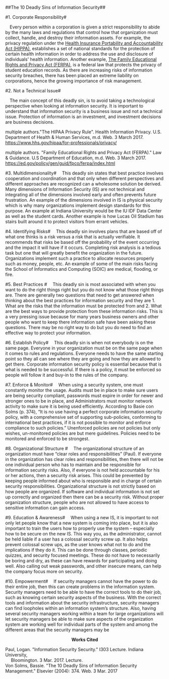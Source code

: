 ##The 10 Deadly Sins of Information Security##

#1. Corporate Responsibility#

&emsp;Every person within a corporation is given a strict responsibility to abide by the many laws and regulations that control how that organization must collect, handle, and destroy their information assets. For example, the privacy regulation under the [Health Insurance Portability and Accountability Act (HIPPA)](https://www.hhs.gov/hipaa/for-professionals/privacy/), establishes a set of national standards for the protection of certain health information in order to address the use and disclosure of individuals' health information. Another example, [The Family Educational Rights and Privacy Act (FERPA)](https://ed.gov/policy/gen/guid/fpco/ferpa/index.html), is a federal law that protects the privacy of student education records. As there are increasing risks of information security breaches, there has been placed an extreme liability on corporations, hence the growing importance of risk management. 

#2. Not a Technical Issue#

&emsp;The main concept of this deadly sin, is to avoid taking a technological perspective when looking at information security. It is important to understand that information security is a business issue and not a technical issue. Protection of information is an investment, and investment decisions are business decisions. 

multiple authors."The HIPAA Privacy Rule". Health Information Privacy. U.S. Department of Health & Human Services, m.d. Web. 3 March 2017. https://www.hhs.gov/hipaa/for-professionals/privacy/

multiple authors. "Family Educational Rights and Privacy Act (FERPA)." Law & Guidance. U.S Department of Education, m.d. Web. 3 March 2017. https://ed.gov/policy/gen/guid/fpco/ferpa/index.html

#3. Multidimensionality#
&emsp;This deadly sin states that best practice involves cooperation and coordination and that only when different perspectives and different approaches are recognized can a wholesome solution be derived. Many dimensions of Information Security (IS) are not technical and integrating all of the dimensions involved early and often prevents future frustration. An example of the dimensions involved in IS is physical security which is why many organizations implement design standards for this purpose. An example at Indiana University would be the IU IDF Data Center as well as the student cards. Another example is how Lucas Oil Stadium has stairs built around it to protect visitors from errant vehicles. 

#4. Identifying Risks#
&emsp;This deadly sin involves plans that are based off of what one thinks is a risk versus a risk that is actually verifiable. It recommends that risks be based off the probability of the event occurring and the impact it will have if it occurs. Completing risk analysis is a tedious task but one that will greatly benefit the organization in the future. Organizations implement such a practice to allocate resources properly such as money, people, etc. An example of some of the main risks facing the School of Informatics and Computing (SOIC) are medical, flooding, or fire. 

#5. Best Practices #
&emsp;This deadly sin is most associated with when you want to do the right things right
but you do not know what those right things are. There are generally two questions
that need to get answered when thinking about the best practices for information
security and they are 1. What are the risks that the information must be protected
from and 2. What are the best ways to provide protection from these information
risks. This is a very pressing issue because for many years business owners and
other people who want to keep there information safe have been asking these
questions. There may be no right way to do but you do need to find an effective way
to protect your information.

#6. Establish Policy#
&emsp;This deadly sin is when not everybody is on the same page. Everyone in your
organization must be on the same page when it comes to rules and regulations.
Everyone needs to have the same starting point so they all can see where they are
going and how they are allowed to get there. Corporate information security policy
is essential because that is what is needed to be successful. If there is a policy, it must be enforced so people will follow it and buy-in to the rules of the company.


#7. Enforce & Monitor#
&emsp;When using a security system, one must constantly monitor the usage. Audits must be in place to make sure users are being security compliant, passwords must expire in order for newer and stronger ones to be in place, and Administrators must monitor network activity to make sure it is being used efficiently. According to Basie con Solms (p. 374), “It is no use having a perfect corporate information security policy, with a comprehensive set of supporting sub-policies, conforming to international best practices, if it is not possible to monitor and enforce compliance to such policies.” Unenforced policies are not policies but only wishes, un-monitored policies are but mere guidelines. Policies need to be monitored and enforced to be strongest. 


#8. Organizational Structure #
&emsp;The organizational structure of an organization must have “clear roles and responsibilities” (Paul).  If everyone in the organization has clear roles and responsibilities, then there will not be one individual person who has to maintain and be responsible for information security risks.  Also, if everyone is not held accountable for his or her actions, then a security risk arises.  This could be prevented by keeping people informed about who is responsible and in charge of certain security responsibilities. Organizational structure is not strictly based on how people are organized.  If software and individual information is not set up correctly and organized then there can be a security risk.  Without proper organization structure, people who are not allowed to have access to sensitive information can gain access.

#9. Education & Awareness#
&emsp;When using a new IS, it is important to not only let people know that a new system is coming into place, but it is also important to train the users how to properly use the system – especially how to be secure on the new IS. This way you, as the administrator, cannot be held liable if a user has a colossal security screw up. It also helps prevent colossal screw ups, as the user knows what not to do and the implications if they do it. This can be done through classes, periodic quizzes, and security focused meetings. These do not have to necessarily be boring and dry, as these can have rewards for participating and doing well. Also calling out weak passwords, and other insecure means, can help the company focus more on security. 

#10. Empowerment#
&emsp;If security managers cannot have the power to do their entire job, then this can create problems in the information system.  Security managers need to be able to have the correct tools to do their job, such as knowing certain security aspects of the business.  With the correct tools and information about the security infrastructure, security managers can find loopholes within an information system’s structure.  Also, having several security managers working within a team for large organizations will let security managers be able to make sure aspects of the organization system are working well for individual parts of the system and among the different areas that the security managers may be 

<b><p align="center"> Works Cited </p></b>
Paul, Logan. "Information Security Security." I303 Lecture. Indiana University, 
<br>&emsp; Bloomington. 3 Mar. 2017. Lecture.
<br>
Von Solms, Bassie. "The 10 Deadly Sins of Information Security Management." Elsevier (2004): 374. Web. 3 Mar. 2017
